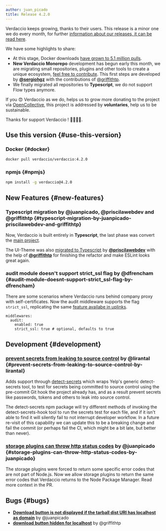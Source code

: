 ```yaml
---
author: juan_picado
title: Release 4.2.0
---
```


Verdaccio keeps growing, thanks to their users. This release is a minor one we do every month, for further
[information about our releases, it can be read here](https://github.com/verdaccio/contributing/blob/master/RELEASES.md).

We have some highlights to share:

- At this stage, Docker downloads [have grown to 5.1 million pulls](https://dockeri.co/image/verdaccio/verdaccio).
- **New Verdaccio Monorepo** development has begun early this month, we are migrating small repositories, plugins and other tools to create a unique ecosystem, [feel free to contribute](https://github.com/verdaccio/monorepo). This first steps are developed by [**@sergiohgz**](https://github.com/sergiohgz) with the contributions of [@griffithtp](https://github.com/griffithtp).
- We finally migrated all repositories to **Typescript**, we do not support Flow types anymore.

If you 😍 Verdaccio as we do, helps us to grow more donating to the project via [OpenCollective](https://opencollective.com/verdaccio), this project is addressed by **voluntaries**, help us to be sustainable.

Thanks for support Verdaccio ! 👏👏👏👏.

<!--truncate-->

## Use this version {#use-this-version}

### Docker {#docker}

```bash
docker pull verdaccio/verdaccio:4.2.0
```

### npmjs {#npmjs}

```bash
npm install -g verdaccio@4.2.0
```

## New Features {#new-features}

### Typescript migration by @juanpicado, @priscilawebdev and @griffithtp {#typescript-migration-by-juanpicado-priscilawebdev-and-griffithtp}

Now, Verdaccio is built entirely in **Typescript**, the last phase was convert the [main project](https://github.com/verdaccio/verdaccio/issues/1166).

The UI-Theme was also [migrated to Typescript](https://github.com/verdaccio/ui/pull/47) by [**@priscilawebdev**](https://github.com/priscilawebdev) with the help of [**@griffithtp**](https://github.com/verdaccio/ui/pulls?q=is%3Apr+author%3Agriffithtp) for finishing the refactor and make ESLint looks great again.

### audit module doesn't support strict_ssl flag by @dfrencham {#audit-module-doesnt-support-strict_ssl-flag-by-dfrencham}

There are some scenarios where Verdaccio runs behind company proxy with self-certificates. Now the audit middleware supports the flag `strict_ssl`, replicating the same [feature availabe in uplinks](https://verdaccio.org/docs/en/uplinks#configuration).

```
middlewares:
  audit:
    enabled: true
    strict_ssl: true # optional, defaults to true
```

## Development {#development}

### [prevent secrets from leaking to source control](https://github.com/verdaccio/verdaccio/pull/1373) by @lirantal {#prevent-secrets-from-leaking-to-source-control-by-lirantal}

Adds support through [detect-secrets](https://github.com/Yelp/detect-secrets) which wraps Yelp's generic detect-secrets tool, to test for secrets being committed to source control using the pre-commit Git hook the project already has, and as a result prevent secrets like passwords, tokens and others to leak into source control.

The detect-secrets npm package will try different methods of invoking the detect-secrets-hook tool to run the secrets test for each file, and if it isn't able to find it will silently fail to not interrupt developer workflow. In a future re-visit of this capability we can update this to be a breaking change and fail the commit (or perhaps fail the CI, which might be a bit late, but better than never).

### [storage plugins can throw http status codes](https://github.com/verdaccio/verdaccio/pull/1360) by @juanpicado {#storage-plugins-can-throw-http-status-codes-by-juanpicado}

The storage plugins were forced to return some specific error codes that are not part of Node.js. Now we allow storage plugins to return the same error codes that Verdaccio returns to the Node Package Manager. Read more context in the PR.

## Bugs {#bugs}

- [**Download button is not displayed if the tarball dist URI has localhost as domain**](https://github.com/verdaccio/ui/issues/76) by @juanpicado
- [**download button hidden for localhost**](https://github.com/verdaccio/ui/pull/101) by @griffithtp
